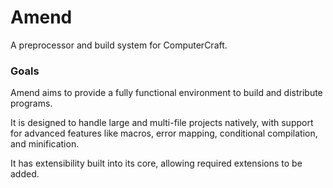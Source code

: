 
# Amend

A preprocessor and build system for ComputerCraft.

### Goals

Amend aims to provide a fully functional environment to build and distribute programs.

It is designed to handle large and multi-file projects natively, with support for advanced features like macros, error mapping, conditional compilation, and minification.

It has extensibility built into its core, allowing required extensions to be added.
